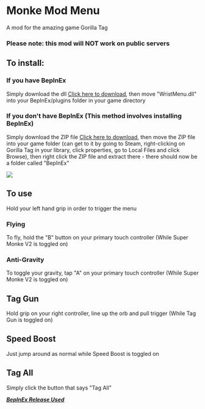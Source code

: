 # Monke Mod Menu
A mod for the amazing game Gorilla Tag
### Please note: this mod will NOT work on public servers

## To install:
### If you have BepInEx
Simply download the dll [Click here to download](), then move "WristMenu.dll" into your BepInEx/plugins folder in your game directory
### If you don't have BepInEx (This method involves installing BepInEx)
Simply download the ZIP file [Click here to download](), then move the ZIP file into your game folder (can get to it by going to Steam, right-clicking on Gorilla Tag in your library, click properties, go to Local Files and click Browse), then right click the ZIP file and extract there - there should now be a folder called "BepInEx"

![](https://media.giphy.com/media/SPeNY5n4RCGgRPWvRG/giphy.gif)

## To use
Hold your left hand grip in order to trigger the menu

### Flying
To fly, hold the "B" button on your primary touch controller (While Super Monke V2 is toggled on)

### Anti-Gravity
To toggle your gravity, tap "A" on your primary touch controller (While Super Monke V2 is toggled on)

## Tag Gun
Hold grip on your right controller, line up the orb and pull trigger (While Tag Gun is toggled on)

## Speed Boost
Just jump around as normal while Speed Boost is toggled on

## Tag All
Simply click the button that says "Tag All"

***[BepInEx Release Used](https://github.com/BepInEx/BepInEx/releases)***
